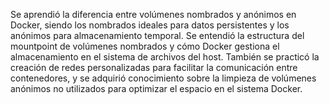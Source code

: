 Se aprendió la diferencia entre volúmenes nombrados y anónimos en Docker, siendo los nombrados ideales para datos persistentes y los anónimos para almacenamiento temporal. Se entendió la estructura del mountpoint de volúmenes nombrados y cómo Docker gestiona el almacenamiento en el sistema de archivos del host. También se practicó la creación de redes personalizadas para facilitar la comunicación entre contenedores, y se adquirió conocimiento sobre la limpieza de volúmenes anónimos no utilizados para optimizar el espacio en el sistema Docker.
